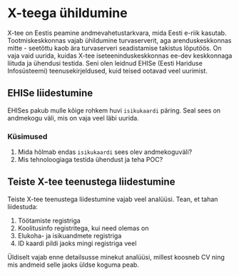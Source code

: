 # X-teega ühildumine

X-tee on Eestis peamine andmevahetustarkvara, mida Eesti e-riik kasutab. Tootmiskeskkonnas vajab ühildumine turvaserverit, aga arenduskeskkonnas mitte - seetõttu kaob ära turvaserveri seadistamise takistus lõputöös. On vaja vaid uurida, kuidas X-tee iseteeninduskeskkonnas ee-dev keskkonnaga liituda ja ühendusi testida. Seni olen leidnud EHISe (Eesti Hariduse Infosüsteemi) teenusekirjeldused, kuid teised ootavad veel uurimist.

## EHISe liidestumine

EHISes pakub mulle kõige rohkem huvi `isikukaardi` päring. Seal sees on andmekogu väli, mis on vaja veel läbi uurida.

### Küsimused

1. Mida hõlmab endas `isikukaardi` sees olev andmekoguväli?
2. Mis tehnoloogiaga testida ühendust ja teha POC?

## Teiste X-tee teenustega liidestumine

Teiste X-tee teenustega liidestumine vajab veel analüüsi. Tean, et tahan liidestuda:

1. Töötamiste registriga
2. Koolitusinfo registritega, kui need olemas on
3. Elukoha- ja isikuandmete registriga
4. ID kaardi pildi jaoks mingi registriga veel

Üldiselt vajab enne detailsusse minekut analüüsi, millest koosneb CV ning mis andmeid selle jaoks üldse koguma peab.